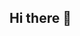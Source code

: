 ## Hi there 👋

<!--
**Enzo-P-Horta/Enzo-P-Horta** is a ✨ _special_ ✨ repository because its `README.md` (this file) appears on your GitHub profile.

Here are some ideas to get you started:

- 🔭 I’m currently working on school.
- 🌱 I’m currently learning javascript, html and css.
- 👯 I’m looking to collaborate on front-end-development.
- 🤔 I’m looking for help with my project.
- 💬 Ask me about javascript.
- 📫 How to reach me: discord, username is Enzios.
- 😄 Pronouns: He/Him.
- ⚡ Fun fact: I'm goated.
-->
